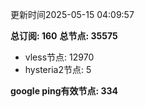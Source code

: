更新时间2025-05-15 04:09:57

**总订阅: 160**
**总节点: 35575**
- vless节点: 12970
- hysteria2节点: 5

**google ping有效节点: 334**
